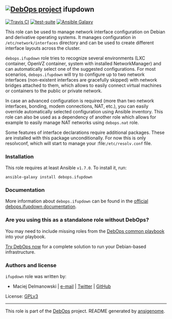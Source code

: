 ## [![DebOps project](http://debops.org/images/debops-small.png)](http://debops.org) ifupdown

[![Travis CI](http://img.shields.io/travis/debops/ansible-ifupdown.svg?style=flat)](http://travis-ci.org/debops/ansible-ifupdown) [![test-suite](http://img.shields.io/badge/test--suite-ansible--ifupdown-blue.svg?style=flat)](https://github.com/debops/test-suite/tree/master/ansible-ifupdown/)  [![Ansible Galaxy](http://img.shields.io/badge/galaxy-debops.ifupdown-660198.svg?style=flat)](https://galaxy.ansible.com/list#/roles/1570)

This role can be used to manage network interface configuration on Debian
and derivative operating systems. It manages configuration in
`/etc/network/interfaces` directory and can be used to create different
interface layouts across the cluster.

`debops.ifupdown` role tries to recognize several environments (LXC
container, OpenVZ container, system with installed NetworkManager) and can
automatically select one of the suggested configurations. For most
scenarios, `debops.ifupdown` will try to configure up to two network
interfaces (non-existent interfaces are gracefully skipped) with network
bridges attached to them, which allows to easily connect virtual machines
or containers to the public or private network.

In case an advanced configuration is required (more than two network
interfaces, bonding, modem connections, NAT, etc.), you can easily override
automatically selected configuration using Ansible inventory. This role can
also be used as a dependency of another role which allows for example to
easily manage NAT networks using `debops.nat` role.

Some features of interface declarations require additional packages. These
are installed with this package unconditionally. For now this is only
resolvconf, which will start to manage your :file:`/etc/resolv.conf` file.

### Installation

This role requires at least Ansible `v1.7.0`. To install it, run:

    ansible-galaxy install debops.ifupdown

### Documentation

More information about `debops.ifupdown` can be found in the
[official debops.ifupdown documentation](http://docs.debops.org/en/latest/ansible/roles/debops.ifupdown.html).



### Are you using this as a standalone role without DebOps?

You may need to include missing roles from the [DebOps common
playbook](https://github.com/debops/debops-playbooks/blob/master/playbooks/common.yml)
into your playbook.

[Try DebOps now](https://github.com/debops/debops) for a complete solution to run your Debian-based infrastructure.





### Authors and license

`ifupdown` role was written by:
- Maciej Delmanowski | [e-mail](mailto:drybjed@gmail.com) | [Twitter](https://twitter.com/drybjed) | [GitHub](https://github.com/drybjed)

License: [GPLv3](https://tldrlegal.com/license/gnu-general-public-license-v3-%28gpl-3%29)

***

This role is part of the [DebOps](http://debops.org/) project. README generated by [ansigenome](https://github.com/nickjj/ansigenome/).
